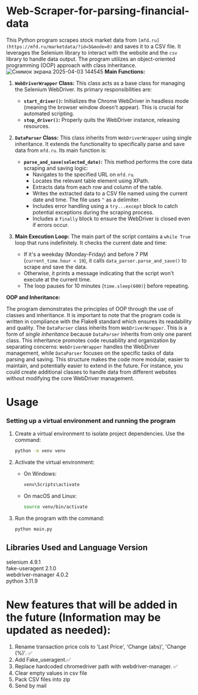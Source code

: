 # Web-Scraper-for-parsing-financial-data
This Python program scrapes stock market data from `[mfd.ru](https://mfd.ru/marketdata/?id=5&mode=0)` and saves it to a CSV file.  It leverages the Selenium library to interact with the website and the `csv` library to handle data output.  The program utilizes an object-oriented programming (OOP) approach with class inheritance.
![Снимок экрана 2025-04-03 144545](https://github.com/user-attachments/assets/475f05c8-9d2f-4000-a80a-79db52e29eb7)
**Main Functions:**

1. **`WebDriverWrapper` Class:** This class acts as a base class for managing the Selenium WebDriver.  Its primary responsibilities are:

    * **`start_driver()`:** Initializes the Chrome WebDriver in headless mode (meaning the browser window doesn't appear). This is crucial for automated scripting.
    * **`stop_driver()`:** Properly quits the WebDriver instance, releasing resources.

2. **`DataParser` Class:** This class inherits from `WebDriverWrapper` using single inheritance. It extends the functionality to specifically parse and save data from `mfd.ru`.  Its main function is:

    * **`parse_and_save(selected_date)`:** This method performs the core data scraping and saving logic:
        * Navigates to the specified URL on `mfd.ru`.
        * Locates the relevant table element using XPath.
        * Extracts data from each row and column of the table.
        * Writes the extracted data to a CSV file named using the current date and time.  The file uses `^` as a delimiter.
        * Includes error handling using a `try...except` block to catch potential exceptions during the scraping process.
        * Includes a `finally` block to ensure the WebDriver is closed even if errors occur.

3. **Main Execution Loop:** The main part of the script contains a `while True` loop that runs indefinitely.  It checks the current date and time:

    * If it's a weekday (Monday-Friday) and before 7 PM (`current_time.hour < 19`), it calls `data_parser.parse_and_save()` to scrape and save the data.
    * Otherwise, it prints a message indicating that the script won't execute at the current time.
    * The loop pauses for 10 minutes (`time.sleep(600)`) before repeating.


**OOP and Inheritance:**

The program demonstrates the principles of OOP through the use of classes and inheritance. It is important to note that the program code is written in compliance with the Flake8 standard which ensures its readability and quality. The `DataParser` class inherits from `WebDriverWrapper`. This is a form of *single inheritance* because `DataParser` inherits from only one parent class. This inheritance promotes code reusability and organization by separating concerns:  `WebDriverWrapper` handles the WebDriver management, while `DataParser` focuses on the specific tasks of data parsing and saving. This structure makes the code more modular, easier to maintain, and potentially easier to extend in the future.  For instance, you could create additional classes to handle data from different websites without modifying the core WebDriver management.

# Usage
### Setting up a virtual environment and running the program

1. Create a virtual environment to isolate project dependencies.
   Use the command:
   ```bash
   python -m venv venv
   ```

2. Activate the virtual environment:
   - On Windows:
     ```bash
     venv\Scripts\activate
     ```
   - On macOS and Linux:
     ```bash
     source venv/bin/activate
     ```

3. Run the program with the command:
   ```bash
   python main.py
   ```
## Libraries Used and Language Version
selenium               4.9.1 <br />
fake-useragent    2.1.0 <br />
webdriver-manager 4.0.2 <br />
python 3.11.9  <br />
# New features that will be added in the future (Information may be updated as needed):
1. Rename transaction price cols to 'Last Price', 'Change (abs)', 'Change (%)'.  ✅
2. Add Fake_useragent.✅
3. Replace hardcoded chromedriver path with webdriver-manager. ✅
4. Clear empty values in csv file
5. Pack CSV files into zip
6. Send by mail
